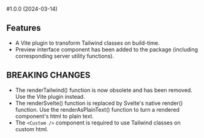 #1.0.0 (2024-03-14)

## Features
- A Vite plugin to transform Tailwind classes on build-time.
- Preview interface component has been added to the package (including corresponding server utility functions).

## BREAKING CHANGES
- The renderTailwind() function is now obsolete and has been removed. Use the Vite plugin instead.
- The renderSvelte() function is replaced by Svelte's native render() function. Use the renderAsPlainText() function to turn a rendered component's html to plain text.
- The `<Custom />` component is required to use Tailwind classes on custom html.
